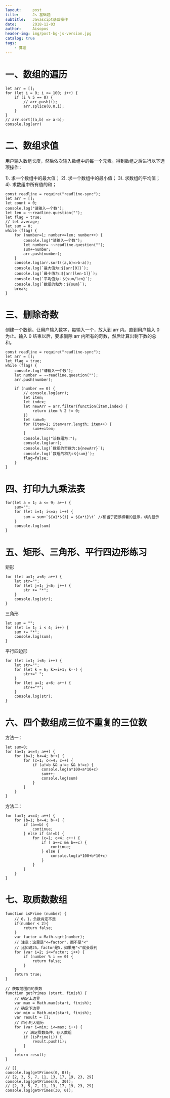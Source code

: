 ```yaml
---
layout:     post
title:      Js 基础题
subtitle:   Javascipt基础操作
date:       2018-12-03
author:     Aisopos
header-img: img/post-bg-js-version.jpg
catalog: true
tags:
    - 算法
---
```


# 一、数组的遍历

    let arr = [];
    for (let i = 0; i <= 100; i++) {
        if (i % 5 == 0) {
            // arr.push(i);
            arr.splice(0,0,i);
        }
    }
    // arr.sort((a,b) => a-b);
    console.log(arr)

# 二、数组求值

用户输入数组长度，然后依次输入数组中的每一个元素。得到数组之后进行以下选项操作：

1). 求一个数组中的最大值；
2). 求一个数组中的最小值；
3). 求数组的平均值；
4). 求数组中所有值的和；

    const readline = require("readline-sync");
    let arr = [];
    let count = 0;
    console.log("请输入一个数");
    let len = ~~readline.question("");
    let flag = true;
    // let average;
    let sum = 0;
    while (flag) {
        for (number=1; number<=len; number++) {
            console.log("请输入一个数");
            let number= ~~readline.question("");
            sum+=number;
            arr.push(number);
        }
        console.log(arr.sort((a,b)=>b-a));
        console.log(`最大值为:${arr[0]}`);
        console.log(`最小值为:${arr[len-1]}`);
        console.log(`平均值为：${sum/len}`);
        console.log(`数组的和为：${sum}`);
        break;
    }

# 三、删除奇数

创建一个数组。让用户输入数字，每输入一个，放入到 arr 内。直到用户输入 0 为止。输入 0 结束以后，要求删除 arr 内所有的奇数，然后计算出剩下数的总和。

    const readline = require("readline-sync");
    let arr = [];
    let flag = true;
    while (flag) {
        console.log("请输入一个数");
        let number = ~~readline.question("");
        arr.push(number);

        if (number == 0) {
            // console.log(arr);
            let item;
            let index;
            let newArr = arr.filter(function(item,index) {
                return item % 2 != 0;
            })
            let sum=0;
            for (item=1; item<arr.length; item++) {
                sum+=item;
            }
            console.log("该数组为:");
            console.log(arr);
            console.log(`数组的奇数为:${newArr}`);
            console.log(`数组的和为:${sum}`);
            flag=false;
        }
    }

# 四、打印九九乘法表

    for(let a = 1; a <= 9; a++) {
        sum="";
        for (let i=1; i<=a; i++) {
            sum = sum+`${a}*${i} = ${a*i}\t` //相当于把该横着的显示，横向显示
        }
        console.log(sum)
    }

# 五、矩形、三角形、平行四边形练习

矩形

    for (let a=1; a<6; a++) {
        let str="";
        for (let j=1; j<6; j++) {
            str += "*";
        }
        console.log(str);
    }

三角形

    let sum = "";
    for (let i= 1; i < 4; i++) {
        sum += "*";
        console.log(sum);
    }

平行四边形

    for (let i=1; i<6; i++) {
        let str="";
        for (let k = 6; k>=i+1; k--) {
            str+=" ";
        }
        for (let a=1; a<6; a++) {
            str+="*";
        }
        console.log(str);
    }

# 六、四个数组成三位不重复的三位数

方法一：

    let sum=0;
    for (a=1; a<=4; a++) {
        for (b=1; b<=4; b++) {
            for (c=1; c<=4; c++) {
                if (a!=b && a!=c && b!=c) {
                    console.log(a*100+a*10+c)
                    sum++;
                    console.log(sum)
                }
            }
        }
    }

方法二：

    for (a=1; a<=4; a++) {
        for (b=1; b<=4; b++) {
            if (a==b) {
                continue;
            } else if (a!=b) {
                for (c=1; c<4; c++) {
                    if ( a==c && b==c) {
                        continue;
                    } else {
                        console.log(a*100+b*10+c)
                    }
                }
            }
        }
    }

# 七、取质数数组

    function isPrime (number) {
        // 0，1，负数肯定不是
        if(number < 2){
            return false;
        }
        var factor = Math.sqrt(number);
        // 注意：这里是"<=factor"，而不是"<"
        // 比如说25，factor是5，如果用"<"就会误判
        for (var i=2; i<=factor; i++) {
            if (number % i == 0) {
                return false;
            }
        }
        return true;
    }
    
    // 获取范围内的质数
    function getPrimes (start, finish) {
        // 确定上边界
        var max = Math.max(start, finish);
        // 确定下边界
        var min = Math.min(start, finish);
        var result = [];
        // 由小到大遍历
        for (var i=min; i<=max; i++) {
            // 满足质数条件，存入数组
            if (isPrime(i)) {
                result.push(i);
            }
        }
        return result;
    }
    
    // []
    console.log(getPrimes(0, 0)); 
    // [2, 3, 5, 7, 11, 13, 17, 19, 23, 29]
    console.log(getPrimes(0, 30));
    // [2, 3, 5, 7, 11, 13, 17, 19, 23, 29]
    console.log(getPrimes(30, 0));